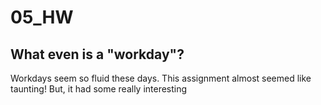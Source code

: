 # 05_HW

## What even is a "workday"?

Workdays seem so fluid these days. This assignment almost seemed like taunting! But, it had some really interesting
